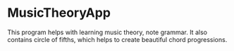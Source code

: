 # MusicTheoryApp
This program helps with learning music theory, note grammar. It also contains сircle of fifths, which helps to create beautiful chord progressions.
